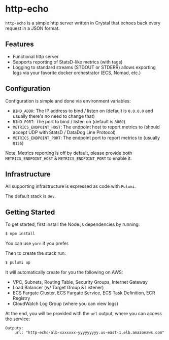 # http-echo

`http-echo` is a simple http server written in Crystal that echoes back every request in a JSON format.

## Features

- Functional http server
- Supports reporting of StatsD-like metrics (with tags)
- Logging to standard streams (STDOUT or STDERR) allows exporting logs via your favorite docker orchestrator (ECS, Nomad, etc.)

## Configuration

Configuration is simple and done via environment variables:

- `BIND_ADDR`: The IP address to bind / listen on (default is `0.0.0.0` and usually there's no need to change that)
- `BIND_PORT`: The port to bind / listen on (default is `8080`)
- `METRICS_ENDPOINT_HOST`: The endpoint host to report metrics to (should accept UDP with StatsD / DataDog Line Protocol)
- `METRICS_ENDPOINT_PORT`: The endpoint port to report metrics to (usually `8125`)

Note: Metrics reporting is off by default, please provide both `METRICS_ENDPOINT_HOST` & `METRICS_ENDPOINT_PORT` to enable it.

## Infrastructure

All supporting infrastructure is expressed as code with `Pulumi`.

The default stack is `dev`.

## Getting Started

To get started, first install the Node.js dependencies by running:

```bash
$ npm install
```

You can use `yarn` if you prefer.

Then to create the stack run:

```bash
$ pulumi up
```

It will automatically create for you the following on AWS:

- VPC, Subnets, Routing Table, Security Groups, Internet Gateway
- Load Balancer (w/ Target Group & Listener)
- ECS Fargate Cluster, ECS Fargate Service, ECS Task Definition, ECR Registry
- CloudWatch Log Group (where you can view logs)

At the end, you will be provided with the `url` output, where you can access the service:

```
Outputs:
    url: "http-echo-alb-xxxxxxx-yyyyyyyyy.us-east-1.elb.amazonaws.com"
```